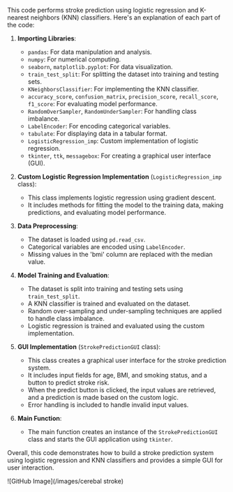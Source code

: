 This code performs stroke prediction using logistic regression and K-nearest neighbors (KNN) classifiers. Here's an explanation of each part of the code:

1. **Importing Libraries**:
   - `pandas`: For data manipulation and analysis.
   - `numpy`: For numerical computing.
   - `seaborn`, `matplotlib.pyplot`: For data visualization.
   - `train_test_split`: For splitting the dataset into training and testing sets.
   - `KNeighborsClassifier`: For implementing the KNN classifier.
   - `accuracy_score`, `confusion_matrix`, `precision_score`, `recall_score`, `f1_score`: For evaluating model performance.
   - `RandomOverSampler`, `RandomUnderSampler`: For handling class imbalance.
   - `LabelEncoder`: For encoding categorical variables.
   - `tabulate`: For displaying data in a tabular format.
   - `LogisticRegression_imp`: Custom implementation of logistic regression.
   - `tkinter`, `ttk`, `messagebox`: For creating a graphical user interface (GUI).

2. **Custom Logistic Regression Implementation** (`LogisticRegression_imp` class):
   - This class implements logistic regression using gradient descent.
   - It includes methods for fitting the model to the training data, making predictions, and evaluating model performance.

3. **Data Preprocessing**:
   - The dataset is loaded using `pd.read_csv`.
   - Categorical variables are encoded using `LabelEncoder`.
   - Missing values in the 'bmi' column are replaced with the median value.

4. **Model Training and Evaluation**:
   - The dataset is split into training and testing sets using `train_test_split`.
   - A KNN classifier is trained and evaluated on the dataset.
   - Random over-sampling and under-sampling techniques are applied to handle class imbalance.
   - Logistic regression is trained and evaluated using the custom implementation.

5. **GUI Implementation** (`StrokePredictionGUI` class):
   - This class creates a graphical user interface for the stroke prediction system.
   - It includes input fields for age, BMI, and smoking status, and a button to predict stroke risk.
   - When the predict button is clicked, the input values are retrieved, and a prediction is made based on the custom logic.
   - Error handling is included to handle invalid input values.

6. **Main Function**:
   - The main function creates an instance of the `StrokePredictionGUI` class and starts the GUI application using `tkinter`.

Overall, this code demonstrates how to build a stroke prediction system using logistic regression and KNN classifiers and provides a simple GUI for user interaction.

![GitHub Image](/images/cerebal stroke)
